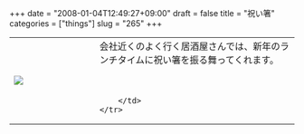+++
date = "2008-01-04T12:49:27+09:00"
draft = false
title = "祝い箸"
categories = ["things"]
slug = "265"
+++

<table width="100%">
	<tr>
		<td width="30%" valign="middle">
			<a rel="lightbox" href="http://keruru.net/images/477dacc760c81-080104-124910.jpg"><img src="http://keruru.net/images/477dacc760c81-thumb_080104-124910.jpg" border="0" /></a>
		</td>
		<td width="70%" valign="middle">
			会社近くのよく行く居酒屋さんでは、新年のランチタイムに祝い箸を振る舞ってくれます。<br />
<br />
<br />

		</td>
	</tr>
</table>
